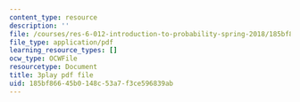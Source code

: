 ```yaml
---
content_type: resource
description: ''
file: /courses/res-6-012-introduction-to-probability-spring-2018/185bf86645b0148c53a7f3ce596839ab_aYg2je06Cpg.pdf
file_type: application/pdf
learning_resource_types: []
ocw_type: OCWFile
resourcetype: Document
title: 3play pdf file
uid: 185bf866-45b0-148c-53a7-f3ce596839ab
---
```

